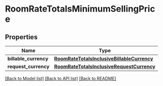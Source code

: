 # RoomRateTotalsMinimumSellingPrice

## Properties
Name | Type | Description | Notes
------------ | ------------- | ------------- | -------------
**billable_currency** | [**RoomRateTotalsInclusiveBillableCurrency**](RoomRateTotalsInclusiveBillableCurrency.md) |  | [optional] 
**request_currency** | [**RoomRateTotalsInclusiveRequestCurrency**](RoomRateTotalsInclusiveRequestCurrency.md) |  | [optional] 

[[Back to Model list]](../README.md#documentation-for-models) [[Back to API list]](../README.md#documentation-for-api-endpoints) [[Back to README]](../README.md)


